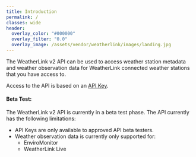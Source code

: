 ```yaml
---
title: Introduction
permalink: /
classes: wide
header:
  overlay_color: "#000000"
  overlay_filter: "0.0"
  overlay_image: /assets/vendor/weatherlink/images/landing.jpg
---
```


The WeatherLink v2 API can be used to access weather station metadata and weather observation data for WeatherLink connected weather stations that you have access to.

Access to the API is based on an [API Key](api-key).

<div class="notice--warning">
<h4>Beta Test:</h4>
<p>The WeatherLink v2 API is currently in a beta test phase. The API currently has the following limitations:</p>
<ul>
  <li>API Keys are only available to approved API beta testers.</li>
  <li>
    Weather observation data is currently only supported for:
    <ul>
      <li>EnviroMonitor</li>
      <li>WeatherLink Live</li>
    </ul>
  </li>
</ul>
</div>
